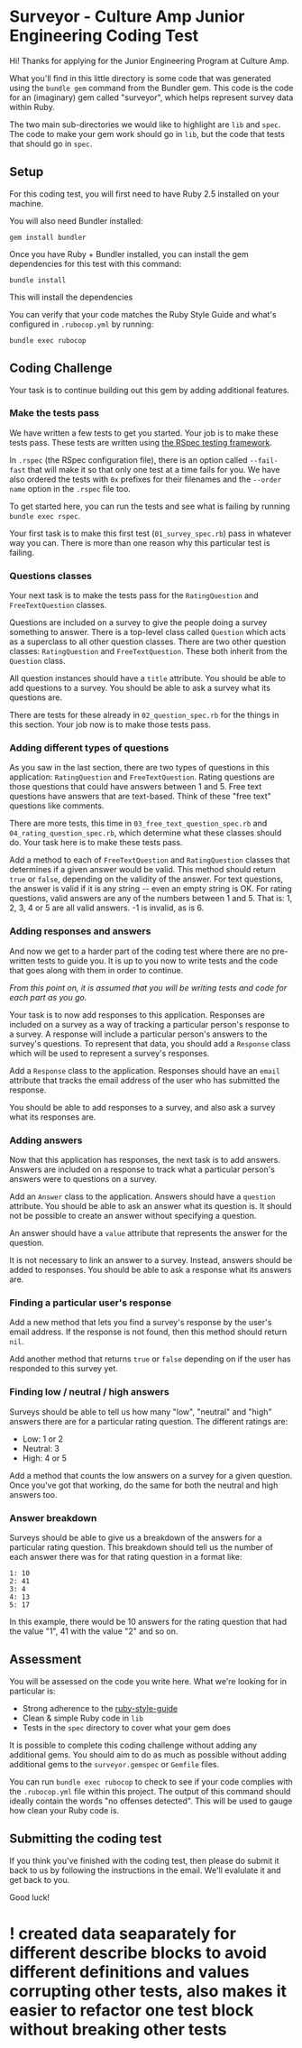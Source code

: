 # Surveyor - Culture Amp Junior Engineering Coding Test

Hi! Thanks for applying for the Junior Engineering Program at Culture Amp.

What you'll find in this little directory is some code that was generated using the `bundle gem` command from the Bundler gem. This code is the code for an (imaginary) gem called "surveyor", which helps represent survey data within Ruby.

The two main sub-directories we would like to highlight are `lib` and `spec`. The code to make your gem work should go in `lib`, but the code that tests that should go in `spec`.

## Setup

For this coding test, you will first need to have Ruby 2.5 installed on your machine.

You will also need Bundler installed:

```
gem install bundler
```

Once you have Ruby + Bundler installed, you can install the gem dependencies for this test with this command:

```
bundle install
```

This will install the dependencies

You can verify that your code matches the Ruby Style Guide and what's configured in `.rubocop.yml` by running:

```
bundle exec rubocop
```

## Coding Challenge

Your task is to continue building out this gem by adding additional features.

### Make the tests pass

We have written a few tests to get you started. Your job is to make these tests pass. These tests are written using [the RSpec testing framework](https://relishapp.com/rspec).

In `.rspec` (the RSpec configuration file), there is an option called `--fail-fast` that will make it so that only one test at a time fails for you. We have also ordered the tests with `0x` prefixes for their filenames and the `--order name` option in the `.rspec` file too.

To get started here, you can run the tests and see what is failing by running `bundle exec rspec`.

Your first task is to make this first test (`01_survey_spec.rb`) pass in whatever way you can. There is more than one reason why this particular test is failing.

### Questions classes

Your next task is to make the tests pass for the `RatingQuestion` and `FreeTextQuestion` classes.

Questions are included on a survey to give the people doing a survey something to answer. There is a top-level class called `Question` which acts as a superclass to all other question classes. There are two other question classes: `RatingQuestion` and `FreeTextQuestion`. These both inherit from the `Question` class.

All question instances should have a `title` attribute. You should be able to add questions to a survey. You should be able to ask a survey what its questions are.

There are tests for these already in `02_question_spec.rb` for the things in this section. Your job now is to make those tests pass.

### Adding different types of questions

As you saw in the last section, there are two types of questions in this application: `RatingQuestion` and `FreeTextQuestion`. Rating questions are those questions that could have answers between 1 and 5. Free text questions have answers that are text-based. Think of these "free text" questions like comments.

There are more tests, this time in `03_free_text_question_spec.rb` and `04_rating_question_spec.rb`, which determine what these classes should do. Your task here is to make these tests pass.

Add a method to each of `FreeTextQuestion` and `RatingQuestion` classes that determines if a given answer would be valid. This method should return `true` or `false`, depending on the validity of the answer. For text questions, the answer is valid if it is any string -- even an empty string is OK. For rating questions, valid answers are any of the numbers between 1 and 5. That is: 1, 2, 3, 4 or 5 are all valid answers. -1 is invalid, as is 6.

### Adding responses and answers

And now we get to a harder part of the coding test where there are no pre-written tests to guide you. It is up to you now to write tests and the code that goes along with them in order to continue.

*From this point on, it is assumed that you will be writing tests and code for each part as you go.*

Your task is to now add responses to this application. Responses are included on a survey as a way of tracking a particular person's response to a survey. A response will include a particular person's answers to the survey's questions. To represent that data, you should add a `Response` class which will be used to represent a survey's responses.

Add a `Response` class to the application. Responses should have an `email` attribute that tracks the email address of the user who has submitted the response.

You should be able to add responses to a survey, and also ask a survey what its responses are.

### Adding answers

Now that this application has responses, the next task is to add answers. Answers are included on a response to track what a particular person's answers were to questions on a survey.

Add an `Answer` class to the application. Answers should have a `question` attribute. You should be able to ask an answer what its question is. It should not be possible to create an answer without specifying a question.

An answer should have a `value` attribute that represents the answer for the question.

It is not necessary to link an answer to a survey. Instead, answers should be added to responses. You should be able to ask a response what its answers are.

### Finding a particular user's response

Add a new method that lets you find a survey's response by the user's email address. If the response is not found, then this method should return `nil`.

Add another method that returns `true` or `false` depending on if the user has responded to this survey yet.

### Finding low / neutral / high answers

Surveys should be able to tell us how many "low", "neutral" and "high" answers there are for a particular rating question. The different ratings are:

* Low: 1 or 2
* Neutral: 3
* High: 4 or 5

Add a method that counts the low answers on a survey for a given question. Once you've got that working, do the same for both the neutral and high answers too.

### Answer breakdown

Surveys should be able to give us a breakdown of the answers for a particular rating question. This breakdown should tell us the number of each answer there was for that rating question in a format like:

```
1: 10
2: 41
3: 4
4: 13
5: 17
```

In this example, there would be 10 answers for the rating question that had the value "1", 41 with the value "2" and so on.

## Assessment

You will be assessed on the code you write here. What we're looking for in particular is:

* Strong adherence to the [ruby-style-guide](https://github.com/bbatsov/ruby-style-guide)
* Clean & simple Ruby code in `lib`
* Tests in the `spec` directory to cover what your gem does

It is possible to complete this coding challenge without adding any additional gems. You should aim to do as much as possible without adding additional gems to the `surveyor.gemspec` or `Gemfile` files.

You can run `bundle exec rubocop` to check to see if your code complies with the `.rubocop.yml` file within this project. The output of this command should ideally contain the words "no offenses detected". This will be used to gauge how clean your Ruby code is.

## Submitting the coding test

If you think you've finished with the coding test, then please do submit it back to us by following the instructions in the email. We'll evalulate it and get back to you.

Good luck!



# ! created data seaparately for different describe blocks to avoid different definitions and values corrupting other tests, also makes it easier to refactor one test block without breaking other tests

